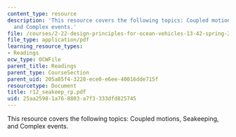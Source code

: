 ```yaml
---
content_type: resource
description: 'This resource covers the following topics: Coupled motions, Seakeeping,
  and Complex events.'
file: /courses/2-22-design-principles-for-ocean-vehicles-13-42-spring-2005/25aa25981a768803a7f3333dfd825745_r12_seakeep_rp.pdf
file_type: application/pdf
learning_resource_types:
- Readings
ocw_type: OCWFile
parent_title: Readings
parent_type: CourseSection
parent_uid: 205a85f4-3228-ece0-e6ee-40016dde715f
resourcetype: Document
title: r12_seakeep_rp.pdf
uid: 25aa2598-1a76-8803-a7f3-333dfd825745
---
```

This resource covers the following topics: Coupled motions, Seakeeping, and Complex events.


